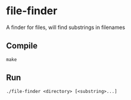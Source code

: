 # file-finder

A finder for files, will find substrings in filenames

## Compile

```
make
```

## Run

```
./file-finder <directory> [<substring>...]


